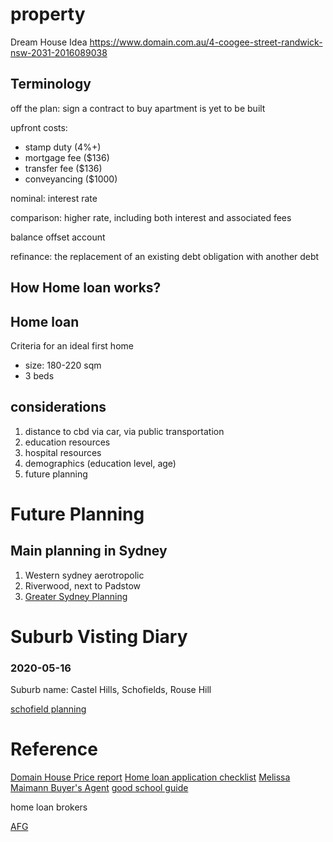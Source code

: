 # property

Dream House Idea
https://www.domain.com.au/4-coogee-street-randwick-nsw-2031-2016089038

## Terminology

off the plan: sign a contract to buy apartment is yet to be built

upfront costs:
- stamp duty (4%+)
- mortgage fee ($136)
- transfer fee ($136)
- conveyancing ($1000)

nominal: interest rate

comparison: higher rate, including both interest and associated fees

balance offset account

refinance: the replacement of an existing debt obligation with another debt

## How Home loan works?

## Home loan

Criteria for an ideal first home 
- size: 180-220 sqm
- 3 beds

## considerations

1. distance to cbd via car, via public transportation
2. education resources
3. hospital resources
4. demographics (education level, age)
5. future planning

# Future Planning

## Main planning in Sydney

1. Western sydney aerotropolic
2. Riverwood, next to Padstow
3. [Greater Sydney Planning](https://www.greater.sydney/metropolis-of-three-cities)


# Suburb Visting Diary

### 2020-05-16

Suburb name: Castel Hills, Schofields, Rouse Hill

[schofield planning](https://www.planning.nsw.gov.au/Plans-for-your-area/Priority-Growth-Areas-and-Precincts/North-West-Growth-Area/Schofields)


# Reference

[Domain House Price report](https://www.domain.com.au/research/house-price-report/march-2020/#darwin)
[Home loan application checklist](https://www.domain.com.au/home-loans/guides/apply-for-home-loan/)
[Melissa Maimann Buyer's Agent](https://mumstheword-northshore.com.au/melissa-maimann-buyers-agent)
[good school guide](https://www.goodschools.com.au/compare-schools)


home loan brokers

[AFG](https://www.afghomeloans.com.au/)
